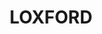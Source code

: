 ---
lastmod: '2025-04-06T06:05:20+00:00'
latitude: -32.785207
layout: suburb
longitude: 151.453148
postcode: '2326'
state: NSW
title: LOXFORD
url: /nsw/loxford/
---